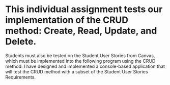 # This individual assignment tests our implementation of the CRUD method: Create, Read, Update, and Delete. 
Students must also be tested on the Student User Stories from Canvas, which must be implemented into the following program using the CRUD method.
I have designed and implemented a console-based application that will test the CRUD method with a subset of the Student User Stories Requirements.
